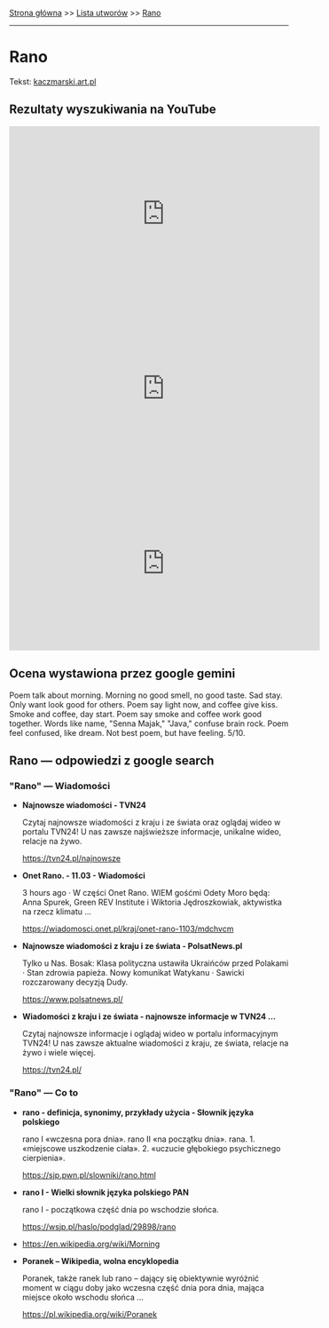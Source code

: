 [Strona główna](../index.md) >> [Lista utworów](../list.md) >> [Rano](506.md)

---

# Rano

Tekst: [kaczmarski.art.pl](https://www.kaczmarski.art.pl/tworczosc/wiersze/rano/)

## Rezultaty wyszukiwania na YouTube

<iframe width="560" height="315" src="https://www.youtube.com/embed/KssVd4HRjig?si=IdontcarewhotheIRSsendsImnotpayingtaxes" title="YouTube video player" frameborder="0" allow="accelerometer; autoplay; clipboard-write; encrypted-media; gyroscope; picture-in-picture; web-share" referrerpolicy="strict-origin-when-cross-origin" allowfullscreen></iframe>

<iframe width="560" height="315" src="https://www.youtube.com/embed/mY5ovEojuQE?si=IdontcarewhotheIRSsendsImnotpayingtaxes" title="YouTube video player" frameborder="0" allow="accelerometer; autoplay; clipboard-write; encrypted-media; gyroscope; picture-in-picture; web-share" referrerpolicy="strict-origin-when-cross-origin" allowfullscreen></iframe>

<iframe width="560" height="315" src="https://www.youtube.com/embed/El7nz28ylPo?si=IdontcarewhotheIRSsendsImnotpayingtaxes" title="YouTube video player" frameborder="0" allow="accelerometer; autoplay; clipboard-write; encrypted-media; gyroscope; picture-in-picture; web-share" referrerpolicy="strict-origin-when-cross-origin" allowfullscreen></iframe>

## Ocena wystawiona przez google gemini

Poem talk about morning. Morning no good smell, no good taste. Sad stay. Only want look good for others. Poem say light now, and coffee give kiss. Smoke and coffee, day start. Poem say smoke and coffee work good together. Words like name, "Senna Majak," "Java," confuse brain rock. Poem feel confused, like dream. Not best poem, but have feeling. 5/10.


## Rano — odpowiedzi z google search

### "Rano" — Wiadomości

- **Najnowsze wiadomości - TVN24**

    Czytaj najnowsze wiadomości z kraju i ze świata oraz oglądaj wideo w portalu TVN24! U nas zawsze najświeższe informacje, unikalne wideo, relacje na żywo. 

   <https://tvn24.pl/najnowsze>
- **Onet Rano. - 11.03 - Wiadomości**

    3 hours ago  ·  W części Onet Rano. WIEM gośćmi Odety Moro będą: Anna Spurek, Green REV Institute i Wiktoria Jędroszkowiak, aktywistka na rzecz klimatu ... 

   <https://wiadomosci.onet.pl/kraj/onet-rano-1103/mdchvcm>
- **Najnowsze wiadomości z kraju i ze świata - PolsatNews.pl**

    Tylko u Nas. Bosak: Klasa polityczna ustawiła Ukraińców przed Polakami · Stan zdrowia papieża. Nowy komunikat Watykanu · Sawicki rozczarowany decyzją Dudy. 

   <https://www.polsatnews.pl/>
- **Wiadomości z kraju i ze świata - najnowsze informacje w TVN24 ...**

    Czytaj najnowsze informacje i oglądaj wideo w portalu informacyjnym TVN24! U nas zawsze aktualne wiadomości z kraju, ze świata, relacje na żywo i wiele więcej. 

   <https://tvn24.pl/>

### "Rano" — Co to

- **rano - definicja, synonimy, przykłady użycia - Słownik języka polskiego**

    rano I «wczesna pora dnia». rano II «na początku dnia». rana. 1. «miejscowe uszkodzenie ciała». 2. «uczucie głębokiego psychicznego cierpienia». 

   <https://sjp.pwn.pl/slowniki/rano.html>
- **rano I - Wielki słownik języka polskiego PAN**

    rano I - początkowa część dnia po wschodzie słońca. 

   <https://wsjp.pl/haslo/podglad/29898/rano>
- <https://en.wikipedia.org/wiki/Morning>
- **Poranek – Wikipedia, wolna encyklopedia**

    Poranek, także ranek lub rano – dający się obiektywnie wyróżnić moment w ciągu doby jako wczesna część dnia pora dnia, mająca miejsce około wschodu słońca ... 

   <https://pl.wikipedia.org/wiki/Poranek>


